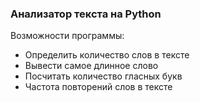 ### Анализатор текста на Python

Возможности программы: 
- Определить количество слов в тексте
- Вывести самое длинное слово
- Посчитать количество гласных букв
- Частота повторений слов в тексте
